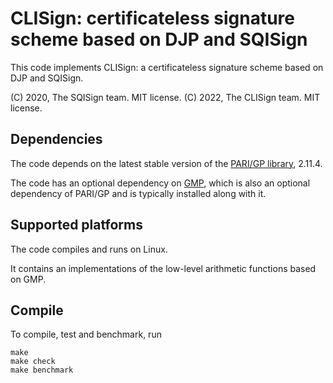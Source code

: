 # CLISign: certificateless signature scheme based on DJP and SQISign

This code implements CLISign: a certificateless signature scheme based on DJP and SQISign.

(C) 2020, The SQISign team. MIT license.
(C) 2022, The CLISign team. MIT license.


## Dependencies

The code depends on the latest stable version of the [PARI/GP
library](http://pari.math.u-bordeaux.fr/), 2.11.4.

The code has an optional dependency on [GMP](https://gmplib.org/),
which is also an optional dependency of PARI/GP and is typically
installed along with it.

## Supported platforms

The code compiles and runs on Linux.

It contains an implementations of the low-level arithmetic functions based on GMP.

## Compile

To compile, test and benchmark, run

```
make
make check
make benchmark
```
